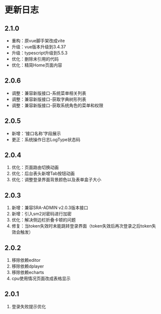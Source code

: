 # 更新日志


## 2.1.0
- 重构：原vue脚手架改成vite
- 升级：vue版本升级到3.4.37
- 升级：typescript升级到5.5.3
- 优化：删除未引用的代码
- 优化：精简Home页面内容


## 2.0.6
- 调整：兼容新版接口-系统菜单相关列表
- 调整：兼容新版接口-获取字典树形列表
- 调整：兼容新版接口-获取系统角色的菜单和权限


## 2.0.5
- 新增：‘接口名称’字段展示
- 更正：系统操作日志LogType状态码


## 2.0.4
1. 优化：页面路由切换动画
2. 优化：后台表头新增Tab按钮动画
3. 优化：调整登录界面背景颜色以及表单盒子大小


## 2.0.3
1. 新增：兼容SRA-ADMIN v2.0.3版本接口
2. 新增：引入sm2对密码进行加密
3. 优化：解决侧边栏折叠卡顿的问题
4. 修复：当token失效时未能跳转登录界面（token失效后再次登录之后token失效会触发）


## 2.0.2
1. 移除依赖editor
2. 移除依赖dplayer
3. 移除依赖echarts
4. cpu使用情况页面改成表格显示


## 2.0.1
1. 登录失败提示优化
